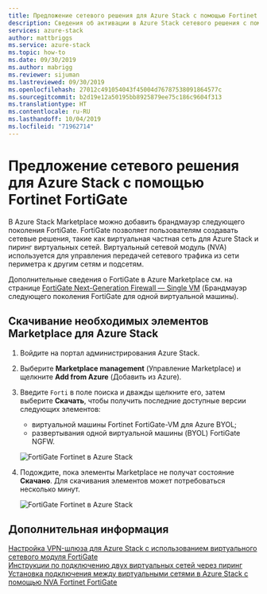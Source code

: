 ```yaml
---
title: Предложение сетевого решения для Azure Stack с помощью Fortinet FortiGate | Документация Майкрософт
description: Сведения об активации в Azure Stack сетевого решения с помощью Fortinet FortiGate
services: azure-stack
author: mattbriggs
ms.service: azure-stack
ms.topic: how-to
ms.date: 09/30/2019
ms.author: mabrigg
ms.reviewer: sijuman
ms.lastreviewed: 09/30/2019
ms.openlocfilehash: 27012c491054043f45004d76787538091864577c
ms.sourcegitcommit: b2d19e12a50195bb8925879ee75c186c9604f313
ms.translationtype: HT
ms.contentlocale: ru-RU
ms.lasthandoff: 10/04/2019
ms.locfileid: "71962714"
---
```

# <a name="offer-a-network-solution-in-azure-stack-with-fortinet-fortigate"></a>Предложение сетевого решения для Azure Stack с помощью Fortinet FortiGate

В Azure Stack Marketplace можно добавить брандмауэр следующего поколения FortiGate. FortiGate позволяет пользователям создавать сетевые решения, такие как виртуальная частная сеть для Azure Stack и пиринг виртуальных сетей. Виртуальный сетевой модуль (NVA) используется для управления передачей сетевого трафика из сети периметра к другим сетям и подсетям. 

Дополнительные сведения о FortiGate в Azure Marketplace см. на странице [FortiGate Next-Generation Firewall — Single VM](https://azuremarketplace.microsoft.com/marketplace/apps/fortinet.fortinet-FortiGate-singlevm) (Брандмауэр следующего поколения FortiGate для одной виртуальной машины).

## <a name="download-the-required-azure-stack-marketplace-items"></a>Скачивание необходимых элементов Marketplace для Azure Stack

1.  Войдите на портал администрирования Azure Stack.

2.  Выберите **Marketplace management** (Управление Marketplace) и щелкните **Add from Azure** (Добавить из Azure).

3. Введите `Forti` в поле поиска и дважды щелкните его, затем выберите **Скачать**, чтобы получить последние доступные версии следующих элементов: 
    - виртуальной машины Fortinet FortiGate-VM для Azure BYOL;
    - развертывания одной виртуальной машины (BYOL) FortiGate NGFW.

    ![FortiGate Fortinet в Azure Stack](./media/azure-stack-network-solutions-enable/azure-stack-marketplace-FortiGate-fortinet.png)

2.  Подождите, пока элементы Marketplace не получат состояние **Скачано**. Для скачивания элементов может потребоваться несколько минут.

    ![FortiGate Fortinet в Azure Stack](./media/azure-stack-network-solutions-enable/image4.png)

## <a name="next-steps"></a>Дополнительная информация

[Настройка VPN-шлюза для Azure Stack с использованием виртуального сетевого модуля FortiGate](../user/azure-stack-network-howto-vnet-to-onprem.md)  
[Инструкции по подключению двух виртуальных сетей через пиринг](../user/azure-stack-network-howto-vnet-to-vnet.md)  
[Установка подключения между виртуальными сетями в Azure Stack с помощью NVA Fortinet FortiGate](../user/azure-stack-network-howto-vnet-to-vnet-stacks.md)  
